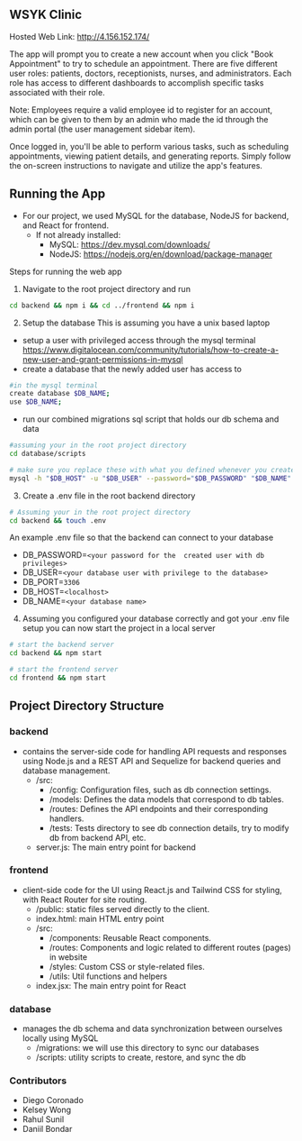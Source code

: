 ## WSYK Clinic
Hosted Web Link: http://4.156.152.174/

The app will prompt you to create a new account when you click "Book Appointment" to try to schedule an appointment. There are five different user roles: patients, doctors, receptionists, nurses, and administrators. Each role has access to different dashboards to accomplish specific tasks associated with their role.

Note: Employees require a valid employee id to register for an account, which can be given to them by an admin who made the id through the admin portal (the user management sidebar item).

Once logged in, you'll be able to perform various tasks, such as scheduling appointments, viewing patient details, and generating reports. Simply follow the on-screen instructions to navigate and utilize the app's features.

## Running the App
- For our project, we used MySQL for the database, NodeJS for backend, and React for frontend.
  - If not already installed:
    - MySQL: https://dev.mysql.com/downloads/
    - NodeJS: https://nodejs.org/en/download/package-manager

Steps for running the web app
1. Navigate to the root project directory and run
```bash
cd backend && npm i && cd ../frontend && npm i 
```

2. Setup the database
This is assuming you have a unix based laptop
- setup a user with privileged access through the mysql terminal
https://www.digitalocean.com/community/tutorials/how-to-create-a-new-user-and-grant-permissions-in-mysql
- create a database that the newly added user has access to
```bash
#in the mysql terminal
create database $DB_NAME;
use $DB_NAME;
```
- run our combined migrations sql script that holds our db schema and data
```bash
#assuming your in the root project directory
cd database/scripts 

# make sure you replace these with what you defined whenever you created your database
mysql -h "$DB_HOST" -u "$DB_USER" --password="$DB_PASSWORD" "$DB_NAME" < combined_migrations.sql
```
3. Create a .env file in the root backend directory
```bash
# Assuming your in the root project directory
cd backend && touch .env
```
An example .env file so that the backend can connect to your database 
- DB_PASSWORD=`<your password for the  created user with db privileges>`
- DB_USER=`<your database user with privilege to the database>`
- DB_PORT=`3306`
- DB_HOST=`<localhost>`
- DB_NAME=`<your database name>`

4. Assuming you configured your database correctly and got your .env file setup you can now start the project in a local server
```bash
# start the backend server
cd backend && npm start

# start the frontend server
cd frontend && npm start
```

## Project Directory Structure
### backend
- contains the server-side code for handling API requests and responses using Node.js and a REST API and Sequelize for backend queries and database management.
    - /src: 
        - /config: Configuration files, such as db connection settings.
        - /models: Defines the data models that correspond to db tables.
        - /routes: Defines the API endpoints and their corresponding handlers.
        - /tests: Tests directory to see db connection details, try to modify db from backend API, etc.
    - server.js: The main entry point for backend

### frontend
- client-side code for the UI using React.js and Tailwind CSS for styling, with React Router for site routing.
    - /public: static files served directly to the client.
    - index.html: main HTML entry point
    - /src: 
        - /components: Reusable React components.
        - /routes: Components and logic related to different routes (pages) in website
        - /styles: Custom CSS or style-related files.
        - /utils: Util functions and helpers
    - index.jsx: The main entry point for React

### database
- manages the db schema and data synchronization between ourselves locally using MySQL
    - /migrations: we will use this directory to sync our databases
    - /scripts: utility scripts to create, restore, and sync the db

### Contributors
- Diego Coronado
- Kelsey Wong
- Rahul Sunil
- Daniil Bondar
